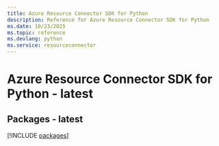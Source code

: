 ```yaml
---
title: Azure Resource Connector SDK for Python
description: Reference for Azure Resource Connector SDK for Python
ms.date: 10/23/2025
ms.topic: reference
ms.devlang: python
ms.service: resourceconnector
---
```

# Azure Resource Connector SDK for Python - latest
## Packages - latest
[!INCLUDE [packages](resource-connector-index.md)]